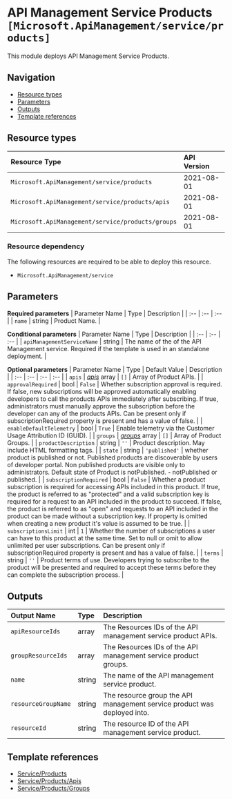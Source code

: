 # API Management Service Products `[Microsoft.ApiManagement/service/products]`

This module deploys API Management Service Products.

## Navigation

- [Resource types](#Resource-types)
- [Parameters](#Parameters)
- [Outputs](#Outputs)
- [Template references](#Template-references)

## Resource types

| Resource Type | API Version |
| :-- | :-- |
| `Microsoft.ApiManagement/service/products` | 2021-08-01 |
| `Microsoft.ApiManagement/service/products/apis` | 2021-08-01 |
| `Microsoft.ApiManagement/service/products/groups` | 2021-08-01 |

### Resource dependency

The following resources are required to be able to deploy this resource.

- `Microsoft.ApiManagement/service`

## Parameters

**Required parameters**
| Parameter Name | Type | Description |
| :-- | :-- | :-- |
| `name` | string | Product Name. |

**Conditional parameters**
| Parameter Name | Type | Description |
| :-- | :-- | :-- |
| `apiManagementServiceName` | string | The name of the of the API Management service. Required if the template is used in an standalone deployment. |

**Optional parameters**
| Parameter Name | Type | Default Value | Description |
| :-- | :-- | :-- | :-- |
| `apis` | _[apis](apis/readme.md)_ array | `[]` | Array of Product APIs. |
| `approvalRequired` | bool | `False` | Whether subscription approval is required. If false, new subscriptions will be approved automatically enabling developers to call the products APIs immediately after subscribing. If true, administrators must manually approve the subscription before the developer can any of the products APIs. Can be present only if subscriptionRequired property is present and has a value of false. |
| `enableDefaultTelemetry` | bool | `True` | Enable telemetry via the Customer Usage Attribution ID (GUID). |
| `groups` | _[groups](groups/readme.md)_ array | `[]` | Array of Product Groups. |
| `productDescription` | string | `''` | Product description. May include HTML formatting tags. |
| `state` | string | `'published'` | whether product is published or not. Published products are discoverable by users of developer portal. Non published products are visible only to administrators. Default state of Product is notPublished. - notPublished or published. |
| `subscriptionRequired` | bool | `False` | Whether a product subscription is required for accessing APIs included in this product. If true, the product is referred to as "protected" and a valid subscription key is required for a request to an API included in the product to succeed. If false, the product is referred to as "open" and requests to an API included in the product can be made without a subscription key. If property is omitted when creating a new product it's value is assumed to be true. |
| `subscriptionsLimit` | int | `1` | Whether the number of subscriptions a user can have to this product at the same time. Set to null or omit to allow unlimited per user subscriptions. Can be present only if subscriptionRequired property is present and has a value of false. |
| `terms` | string | `''` | Product terms of use. Developers trying to subscribe to the product will be presented and required to accept these terms before they can complete the subscription process. |


## Outputs

| Output Name | Type | Description |
| :-- | :-- | :-- |
| `apiResourceIds` | array | The Resources IDs of the API management service product APIs. |
| `groupResourceIds` | array | The Resources IDs of the API management service product groups. |
| `name` | string | The name of the API management service product. |
| `resourceGroupName` | string | The resource group the API management service product was deployed into. |
| `resourceId` | string | The resource ID of the API management service product. |

## Template references

- [Service/Products](https://docs.microsoft.com/en-us/azure/templates/Microsoft.ApiManagement/2021-08-01/service/products)
- [Service/Products/Apis](https://docs.microsoft.com/en-us/azure/templates/Microsoft.ApiManagement/2021-08-01/service/products/apis)
- [Service/Products/Groups](https://docs.microsoft.com/en-us/azure/templates/Microsoft.ApiManagement/2021-08-01/service/products/groups)
